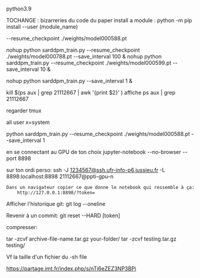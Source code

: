 python3.9

TOCHANGE : bizarreries du code du paper
install a module : 
python -m pip install --user (module_name)

--resume_checkpoint ./weights/model000588.pt

nohup python sarddpm_train.py --resume_checkpoint ./weights/model000788.pt --save_interval 100 &
nohup python sarddpm_train.py --resume_checkpoint ./weights/model000599.pt --save_interval 10 &


nohup python sarddpm_train.py --save_interval 1 &

kill $(ps aux | grep 21112667 | awk '{print $2}' )
affiche
ps aux | grep 21112667

regarder tmux

all user x=system

python sarddpm_train.py --resume_checkpoint ./weights/model000588.pt --save_interval 1

en se connectant au GPU de ton choix
    jupyter-notebook --no-browser --port 8898

sur ton ordi perso: 
        ssh -J 1234567@ssh.ufr-info-p6.jussieu.fr -L 8898:localhost:8898 21112667@ppti-gpu-n

    Dans un navigateur copier ce que donne le notebook qui ressemble à ça:
        http://127.0.0.1:8898/?token=

Afficher l'historique git:
git log --oneline

Revenir à un commit:
git reset --HARD [token]

compresser:

tar -zcvf archive-file-name.tar.gz your-folder/
tar -zcvf testing.tar.gz testing/


Vf la taille d'un fichier
du -sh file

https://partage.imt.fr/index.php/s/nTi6eZEZ3NP3BPi